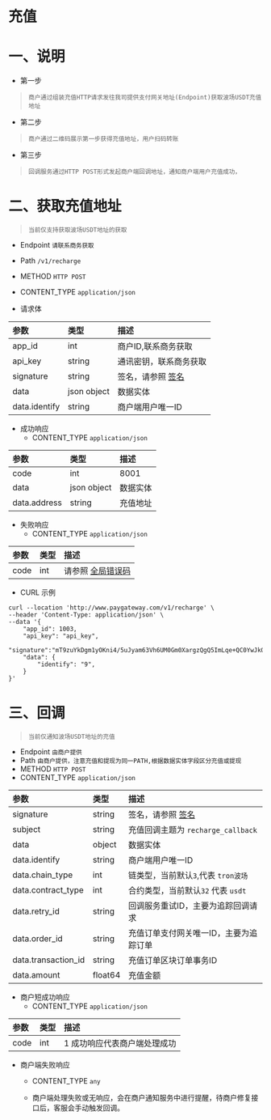 # 充值


# 一、说明
- 第一步

> `商户通过组装充值HTTP请求发往我司提供支付网关地址(Endpoint)获取波场USDT充值地址`



- 第二步

> `商户通过二维码展示第一步获得充值地址，用户扫码转账`

- 第三步

> `回调服务通过HTTP POST形式发起商户端回调地址，通知商户端用户充值成功，`


# 二、获取充值地址
> `当前仅支持获取波场USDT地址的获取`

- Endpoint
  `请联系商务获取`
- Path
  `/v1/recharge`
- METHOD
  `HTTP POST`
- CONTENT_TYPE
  `application/json`

- 请求体

|参数|类型|描述|
|:-------|:-------|:-------|
|app_id|int|商户ID,联系商务获取 |
|api_key|string| 通讯密钥，联系商务获取|
|signature|string| 签名，请参照 [签名](http://127.0.0.1:4999/web/#/p/e471e3f0502ac815f14ba08a1bbd89d9 "签名") |
|data|json object|数据实体 |
|data.identify|string| 商户端用户唯一ID |

- 成功响应
    - CONTENT_TYPE
      `application/json`

|参数|类型|描述|
|:-------|:-------|:-------|
|code|int| 8001|
|data|json object|数据实体 |
|data.address|string| 充值地址|

- 失败响应
    - CONTENT_TYPE
      `application/json`

|参数|类型|描述|
|:-------|:-------|:-------|
|code|int| 请参照 [全局错误码](../errcode/global_error_code.md "全局错误码") |

- CURL 示例
```shell
curl --location 'http://www.paygateway.com/v1/recharge' \
--header 'Content-Type: application/json' \
--data '{
    "app_id": 1003,
    "api_key": "api_key",
    "signature":"mT9zuYkDgm1yOKni4/5uJyam63Vh6UM0Gm0XargzQgQ5ImLqe+QC0YwJkQrQzqn4K608ut2fLCvHd/C1bdhZteeyBuyEg3oafgEYaTMTiEZAxwdFMp1LWmlPArBAf/2G5l9WJMFGiZUaKYdvo16oodTq1FwQSxssYsmjmyGSRQw=",
    "data": {
        "identify": "9",
    }
}'
```

# 三、回调

> `当前仅通知波场USDT地址的充值`

- Endpoint
  `由商户提供`
- Path
  `由商户提供，注意充值和提现为同一PATH,根据数据实体字段区分充值或提现`
- METHOD
  `HTTP POST`
- CONTENT_TYPE
  `application/json`

| 参数                 |类型| 描述                               |
|:-------------------|:-------|:---------------------------------|
| signature          |string| 签名，请参照 [签名](./signature.md "签名") |
| subject            |string| 充值回调主题为 `recharge_callback`      |
| data               |object| 数据实体                             |
| data.identify      |string| 商户端用户唯一ID                        |
| data.chain_type    |int| 链类型，当前默认`3`,代表 `tron波场`          |
| data.contract_type |int| 合约类型，当前默认`32` 代表 `usdt`          |
| data.retry_id      |string| 回调服务重试ID，主要为追踪回调请求               |
| data.order_id      |string| 充值订单支付网关唯一ID，主要为追踪订单             |
| data.transaction_id|string| 充值订单区块订单事务ID                     |
| data.amount        |float64| 充值金额                             |

- 商户短成功响应
    - CONTENT_TYPE
      `application/json`

|参数|类型|描述|
|:-------|:-------|:-------|
|code|int| 1 成功响应代表商户端处理成功|

- 商户端失败响应
    - CONTENT_TYPE
      `any`

    - 商户端处理失败或无响应，会在商户通知服务中进行提醒，待商户修复接口后，客服会手动触发回调。

